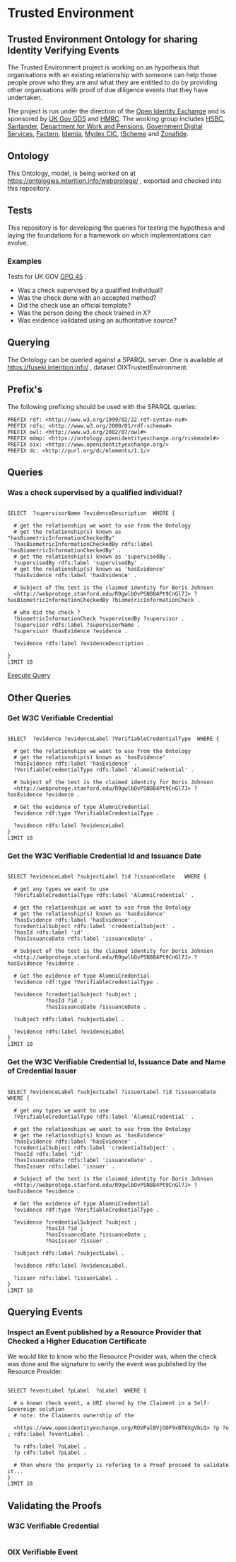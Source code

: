 # Trusted Environment
## Trusted Environment Ontology for sharing Identity Verifying Events

  <p>

  The Trusted Environment project is working on an hypothesis that organisations with an existing relationship with someone can help those people prove who they are and what they are entitled to do by providing other organisations with proof of due diligence events that they have undertaken.
  </p>
<p>
The project is run under the direction of the <a target"_blank" href="https://www.openidentityexchange.org/">Open Identity Exchange</a> and is sponsored by <a target="_blank" href="https://www.gov.uk/government/organisations/government-digital-service">UK Gov GDS</a> and <a target="_blank" href="https://www.gov.uk/government/organisations/hm-revenue-customs">HMRC</a>. The working group includes <a target="_blank" href="https://www.hsbc.co.uk/">HSBC</a>, <a target="_blank" href="https://www.santander.co.uk/">Santander</a>, <a target="_blank" href="https://www.gov.uk/government/organisations/department-for-work-pensions">Department for Work and Pensions</a>, <a target="_blank" href="https://www.gov.uk/government/organisations/government-digital-service">Government Digital Services</a>, <a target="_blank" href="https://next.factern.com/">Factern</a>, <a target="_blank" href="https://www.idemia.com/">Idemia</a>, <a target="_blank" href="https://mydex.org/">Mydex CIC</a>, <a target="_blank" href="https://www.tscheme.org/">tScheme</a> and <a target="_blank" href="https://www.zonafide.net/">Zonafide</a>.
</p>

## Ontology 

This Ontology, model, is being worked on at https://ontologies.interition.info/webprotege/ , exported and checked into this repository.

## Tests

This repository is for developing the queries for testing the hypothesis and laying the foundations for a framework on which implementations can evolve.

### Examples

Tests for UK GOV <a href="https://www.gov.uk/government/publications/identity-proofing-and-verification-of-an-individual">GPG 45</a> .

* Was a check supervised by a qualified individual?
* Was the check done with an accepted method?
* Did the check use an official template?
* Was the person doing the check trained in X?
* Was evidence validated using an authoritative source?

## Querying

The Ontology can be queried against a SPARQL server. One is available at https://fuseki.interition.info/ , dataset OIXTrustedEnvironment.

## Prefix's
The following prefixing should be used with the SPARQL queries:

~~~~
PREFIX rdf: <http://www.w3.org/1999/02/22-rdf-syntax-ns#>
PREFIX rdfs: <http://www.w3.org/2000/01/rdf-schema#>
PREFIX owl: <http://www.w3.org/2002/07/owl#>
PREFIX mdmp: <https://ontology.openidentityexchange.org/riskmodel#>
PREFIX oix: <https://www.openidentityexchange.org/>
PREFIX dc: <http://purl.org/dc/elements/1.1/>
~~~~

## Queries

### Was a check supervised by a qualified individual?

~~~~

SELECT  ?supervisorName ?evidenceDescription  WHERE {
  
  # get the relationships we want to use from the Ontology
  # get the relationship(s) known as "hasBiometricInformationCheckedBy"
  ?hasBiometricInformationCheckedBy rdfs:label 'hasBiometricInformationCheckedBy' .
  # get the relationship(s) known as 'supervisedBy'.
  ?supervisedBy rdfs:label 'supervisedBy' .
  # get the relationship(s) known as 'hasEvidence'
  ?hasEvidence rdfs:label 'hasEvidence' .
  
  # Subject of the test is the claimed identity for Boris Johnson
  <http://webprotege.stanford.edu/R9gwlbOvPSN884Pt9CnGl7J> ?hasBiometricInformationCheckedBy ?biometricInformationCheck .
  
  # who did the check ?
  ?biometricInformationCheck ?supervisedBy ?supervisor .
  ?supervisor rdfs:label ?supervisorName .
  ?supervisor ?hasEvidence ?evidence .
  
  ?evidence rdfs:label ?evidenceDescription .

} 
LIMIT 10
~~~~

<a target="_blank" href="https://fuseki.interition.info/OIXTrustedEnvironment/query?PREFIX%20rdf%3A%20%3Chttp%3A%2F%2Fwww.w3.org%2F1999%2F02%2F22-rdf-syntax-ns%23%3E%0APREFIX%20rdfs%3A%20%3Chttp%3A%2F%2Fwww.w3.org%2F2000%2F01%2Frdf-schema%23%3E%0APREFIX%20owl%3A%20%3Chttp%3A%2F%2Fwww.w3.org%2F2002%2F07%2Fowl%23%3E%0APREFIX%20mdmp%3A%20%3Chttps%3A%2F%2Fontology.openidentityexchange.org%2Friskmodel%23%3E%0APREFIX%20oix%3A%20%3Chttps%3A%2F%2Fwww.openidentityexchange.org%2F%3E%0APREFIX%20dc%3A%20%3Chttp%3A%2F%2Fpurl.org%2Fdc%2Felements%2F1.1%2F%3E%0A%0ASELECT%20%20%3FsupervisorName%20%3FevidenceDescription%20%20WHERE%20%7B%0A%20%20%0A%20%20%23%20get%20the%20relationships%20we%20want%20to%20use%20from%20the%20Ontology%0A%20%20%23%20get%20the%20relationship%28s%29%20known%20as%20%22hasBiometricInformationCheckedBy%22%0A%20%20%3FhasBiometricInformationCheckedBy%20rdfs%3Alabel%20%27hasBiometricInformationCheckedBy%27%20.%0A%20%20%23%20get%20the%20relationship%28s%29%20known%20as%20%27supervisedBy%27.%0A%20%20%3FsupervisedBy%20rdfs%3Alabel%20%27supervisedBy%27%20.%0A%20%20%23%20get%20the%20relationship%28s%29%20known%20as%20%27hasEvidence%27%0A%20%20%3FhasEvidence%20rdfs%3Alabel%20%27hasEvidence%27%20.%0A%20%20%0A%20%20%23%20Subject%20of%20the%20test%20is%20the%20claimed%20identity%20for%20Boris%20Johnson%0A%20%20%3Chttp%3A%2F%2Fwebprotege.stanford.edu%2FR9gwlbOvPSN884Pt9CnGl7J%3E%20%3FhasBiometricInformationCheckedBy%20%3FbiometricInformationCheck%20.%0A%20%20%0A%20%20%23%20who%20did%20the%20check%20%3F%0A%20%20%3FbiometricInformationCheck%20%3FsupervisedBy%20%3Fsupervisor%20.%0A%20%20%3Fsupervisor%20rdfs%3Alabel%20%3FsupervisorName%20.%0A%20%20%3Fsupervisor%20%3FhasEvidence%20%3Fevidence%20.%0A%20%20%0A%20%20%3Fevidence%20rdfs%3Alabel%20%3FevidenceDescription%20.%0A%0A%7D%20%0ALIMIT%2010%0A"> Execute Query</a>

## Other Queries

### Get W3C Verifiable Credential

~~~~

SELECT  ?evidence ?evidenceLabel ?VerifiableCredentialType  WHERE {
  
  # get the relationships we want to use from the Ontology
  # get the relationship(s) known as 'hasEvidence'
  ?hasEvidence rdfs:label 'hasEvidence' .
  ?VerifiableCredentialType rdfs:label 'AlumniCredential' .
  
  # Subject of the test is the claimed identity for Boris Johnson
  <http://webprotege.stanford.edu/R9gwlbOvPSN884Pt9CnGl7J> ?hasEvidence ?evidence .

  # Get the evidence of type AlumniCredential
  ?evidence rdf:type ?VerifiableCredentialType .
  
  ?evidence rdfs:label ?evidenceLabel
} 
LIMIT 10

~~~~

### Get the W3C Verifiable Credential Id and Issuance Date 

~~~~

SELECT ?evidenceLabel ?subjectLabel ?id ?issuanceDate   WHERE {
  
  # get any types we want to use
  ?VerifiableCredentialType rdfs:label 'AlumniCredential' .
  
  # get the relationships we want to use from the Ontology
  # get the relationship(s) known as 'hasEvidence'
  ?hasEvidence rdfs:label 'hasEvidence' .
  ?credentialSubject rdfs:label 'credentialSubject' .
  ?hasId rdfs:label 'id' .
  ?hasIssuanceDate rdfs:label 'issuanceDate' .
  
  # Subject of the test is the claimed identity for Boris Johnson
  <http://webprotege.stanford.edu/R9gwlbOvPSN884Pt9CnGl7J> ?hasEvidence ?evidence .

  # Get the evidence of type AlumniCredential
  ?evidence rdf:type ?VerifiableCredentialType .
  
  ?evidence ?credentialSubject ?subject ; 
  			?hasId ?id ;
     		?hasIssuanceDate ?issuanceDate .
  
  ?subject rdfs:label ?subjectLabel .
  
  ?evidence rdfs:label ?evidenceLabel
} 
LIMIT 10

~~~~

### Get the W3C Verifiable Credential Id, Issuance Date and Name of Credential Issuer

~~~~

SELECT ?evidenceLabel ?subjectLabel ?issuerLabel ?id ?issuanceDate   WHERE {
  
  # get any types we want to use
  ?VerifiableCredentialType rdfs:label 'AlumniCredential' .
  
  # get the relationships we want to use from the Ontology
  # get the relationship(s) known as 'hasEvidence'
  ?hasEvidence rdfs:label 'hasEvidence' .
  ?credentialSubject rdfs:label 'credentialSubject' .
  ?hasId rdfs:label 'id' .
  ?hasIssuanceDate rdfs:label 'issuanceDate' .
  ?hasIssuer rdfs:label 'issuer' .
  
  # Subject of the test is the claimed identity for Boris Johnson
  <http://webprotege.stanford.edu/R9gwlbOvPSN884Pt9CnGl7J> ?hasEvidence ?evidence .

  # Get the evidence of type AlumniCredential
  ?evidence rdf:type ?VerifiableCredentialType .
  
  ?evidence ?credentialSubject ?subject ; 
  			?hasId ?id ;
     		?hasIssuanceDate ?issuanceDate ;
       		?hasIssuer ?issuer .
  
  ?subject rdfs:label ?subjectLabel .
  
  ?evidence rdfs:label ?evidenceLabel.
  
  ?issuer rdfs:label ?issuerLabel .
} 
LIMIT 10

~~~~

## Querying Events

### Inspect an Event published by a Resource Provider that Checked a Higher Education Certificate

We would like to know who the Resource Provider was, when the check was done and the signature to verify the event was published by the Resource Provider.

~~~~

SELECT ?eventLabel ?pLabel  ?oLabel  WHERE {
  
  # a known check event, a URI shared by the Claiment in a Self-Sovereign solution
  # note: the Claiments ownership of the 
  
  <https://www.openidentityexchange.org/RDVPalBVjOOF9xBT6XgVbLQ> ?p ?o ; rdfs:label ?eventLabel .

  ?o rdfs:label ?oLabel .
  ?p rdfs:label ?pLabel .
  
  # then where the property is refering to a Proof proceed to validate it...
} 
LIMIT 10

~~~~

## Validating the Proofs

### W3C Verifiable Credential

~~~~

~~~~

### OIX Verifiable Event

~~~~

~~~~
